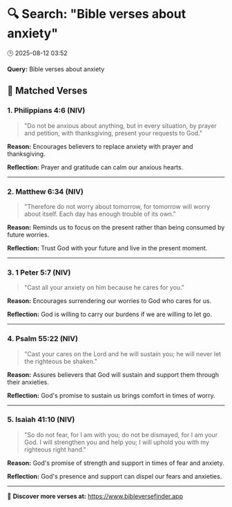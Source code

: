 # 🔍 Search: "Bible verses about anxiety"
🕒 2025-08-12 03:52

**Query:** Bible verses about anxiety

## 📖 Matched Verses

### 1. Philippians 4:6 (NIV)
> "Do not be anxious about anything, but in every situation, by prayer and petition, with thanksgiving, present your requests to God."

**Reason:** Encourages believers to replace anxiety with prayer and thanksgiving.

**Reflection:** Prayer and gratitude can calm our anxious hearts.

---

### 2. Matthew 6:34 (NIV)
> "Therefore do not worry about tomorrow, for tomorrow will worry about itself. Each day has enough trouble of its own."

**Reason:** Reminds us to focus on the present rather than being consumed by future worries.

**Reflection:** Trust God with your future and live in the present moment.

---

### 3. 1 Peter 5:7 (NIV)
> "Cast all your anxiety on him because he cares for you."

**Reason:** Encourages surrendering our worries to God who cares for us.

**Reflection:** God is willing to carry our burdens if we are willing to let go.

---

### 4. Psalm 55:22 (NIV)
> "Cast your cares on the Lord and he will sustain you; he will never let the righteous be shaken."

**Reason:** Assures believers that God will sustain and support them through their anxieties.

**Reflection:** God's promise to sustain us brings comfort in times of worry.

---

### 5. Isaiah 41:10 (NIV)
> "So do not fear, for I am with you; do not be dismayed, for I am your God. I will strengthen you and help you; I will uphold you with my righteous right hand."

**Reason:** God's promise of strength and support in times of fear and anxiety.

**Reflection:** God's presence and support can dispel our fears and anxieties.

---

🔗 **Discover more verses at:** https://www.bibleversefinder.app
